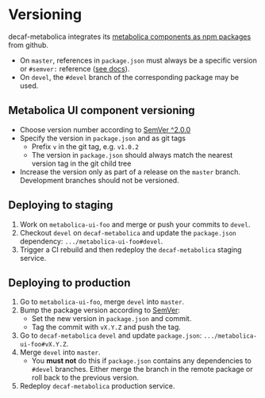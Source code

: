# Versioning

decaf-metabolica integrates its [metabolica components as npm packages](https://github.com/DD-DeCaF/decaf-metabolica/blob/master/package.json) from github.

* On `master`, references in `package.json` must always be a specific version or `#semver:` reference ([see docs](https://docs.npmjs.com/files/package.json#git-urls-as-dependencies)).
* On `devel`, the `#devel` branch of the corresponding package may be used.

## Metabolica UI component versioning

* Choose version number according to [SemVer ^2.0.0](https://semver.org/)
* Specify the version in `package.json` and as git tags
    * Prefix `v` in the git tag, e.g. `v1.0.2`
    * The version in `package.json` should always match the nearest version tag in the git child tree
* Increase the version only as part of a release on the `master` branch. Development branches should not be versioned.

## Deploying to staging

1. Work on `metabolica-ui-foo` and merge or push your commits to `devel`.
2. Checkout `devel` on `decaf-metabolica` and update the `package.json` dependency: `.../metabolica-ui-foo#devel`.
3. Trigger a CI rebuild and then redeploy the `decaf-metabolica` staging service.

## Deploying to production 

1. Go to `metabolica-ui-foo`, merge `devel` into `master`.
2. Bump the package version according to [SemVer](https://semver.org/):
    * Set the new version in `package.json` and commit.
    * Tag the commit with `vX.Y.Z` and push the tag.
3. Go to `decaf-metabolica` `devel` and update `package.json`: `.../metabolica-ui-foo#vX.Y.Z`.
4. Merge `devel` into `master`.
    * You **must not** do this if `package.json` contains any dependencies to `#devel` branches. Either merge the branch in the remote package or roll back to the previous version.
4. Redeploy `decaf-metabolica` production service.
